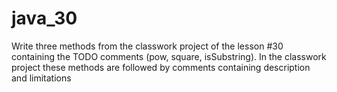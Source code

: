 # java_30
Write three methods from the classwork project of the lesson #30 containing the TODO comments (pow, square, isSubstring).
In the classwork project these methods are followed by comments containing description and limitations

